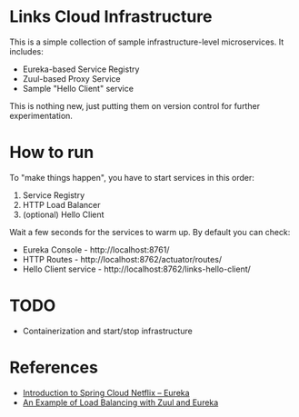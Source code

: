 # Links Cloud Infrastructure

This is a simple collection of sample infrastructure-level microservices. 
It includes:
* Eureka-based Service Registry
* Zuul-based Proxy Service
* Sample "Hello Client" service

This is nothing new, just putting them on version control for further experimentation.

# How to run
To "make things happen", you have to start services in this order: 
1. Service Registry
2. HTTP Load Balancer
3. (optional) Hello Client

Wait a few seconds for the services to warm up. By default you can check:
* Eureka Console - http://localhost:8761/
* HTTP Routes - http://localhost:8762/actuator/routes/
* Hello Client service - http://localhost:8762/links-hello-client/

# TODO
* Containerization and start/stop infrastructure

# References

* [Introduction to Spring Cloud Netflix – Eureka](https://www.baeldung.com/spring-cloud-netflix-eureka)
* [An Example of Load Balancing with Zuul and Eureka](https://www.baeldung.com/zuul-load-balancing) 
